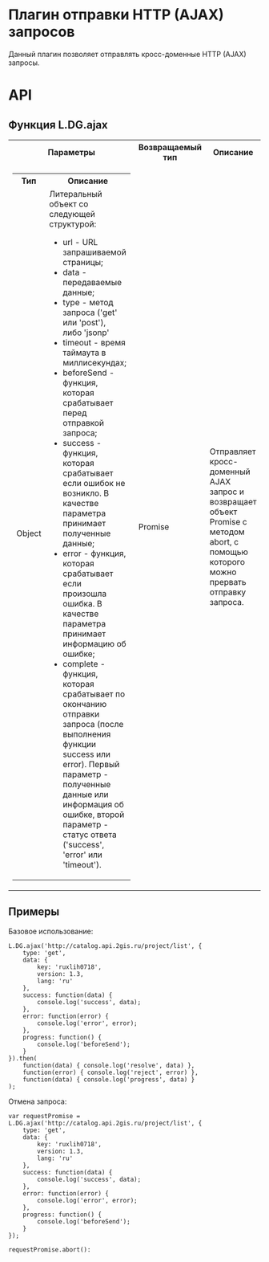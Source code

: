 Плагин отправки HTTP (AJAX) запросов
====================================

Данный плагин позволяет отправлять кросс-доменные HTTP (AJAX) запросы.

# API
## Функция L.DG.ajax

<table>
    <tr>
        <th>Параметры</th>
        <th>Возвращаемый тип</th>
        <th>Описание</th>
    </tr>
    <tr>
        <td>
            <table>
                <tr>
                    <th>Тип</th>
                    <th>Описание</th>
                </tr>
                <tr>
                    <td>Object</td>
                    <td>
                        Литеральный объект со следующей структурой:
                        <ul>
                            <li>url - URL запрашиваемой страницы;</li>
                            <li>data - передаваемые данные;</li>
                            <li>type - метод запроса ('get' или 'post'), либо 'jsonp'</li>
                            <li>timeout - время таймаута в миллисекундах;</li>
                            <li>beforeSend - функция, которая срабатывает перед отправкой запроса;</li>
                            <li>success - функция, которая срабатывает если ошибок не возникло. В качестве параметра принимает полученные данные;</li>
                            <li>error - функция, которая срабатывает если произошла ошибка. В качестве параметра принимает информацию об ошибке;</li>
                            <li>complete - функция, которая срабатывает по окончанию отправки запроса (после выполнения функции success или error). Первый параметр - полученные данные или информация об ошибке, второй параметр - статус ответа ('success', 'error' или 'timeout').</li>
                        </ul>
                    </td>
                </tr>
            </table>
        </td>
        <td>Promise</td>
        <td>Отправляет кросс-доменный AJAX запрос и возвращает объект Promise с методом abort, с помощью которого можно прервать отправку запроса.</td>
    </tr>
</table>

## Примеры
Базовое использование:

    L.DG.ajax('http://catalog.api.2gis.ru/project/list', {
        type: 'get',
        data: {
            key: 'ruxlih0718',
            version: 1.3,
            lang: 'ru'
        },
        success: function(data) {
            console.log('success', data);
        },
        error: function(error) {
            console.log('error', error);
        },
        progress: function() {
            console.log('beforeSend');
        }
    }).then(
        function(data) { console.log('resolve', data) },
        function(error) { console.log('reject', error) },
        function(data) { console.log('progress', data) }
    );

Отмена запроса:

    var requestPromise = L.DG.ajax('http://catalog.api.2gis.ru/project/list', {
        type: 'get',
        data: {
            key: 'ruxlih0718',
            version: 1.3,
            lang: 'ru'
        },
        success: function(data) {
            console.log('success', data);
        },
        error: function(error) {
            console.log('error', error);
        },
        progress: function() {
            console.log('beforeSend');
        }
    });

    requestPromise.abort():
